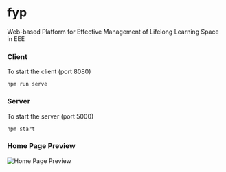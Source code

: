 # fyp
Web-based Platform for Effective Management of Lifelong Learning Space in EEE

### Client
To start the client (port 8080)
```
npm run serve
```

### Server
To start the server (port 5000)
```
npm start
```

### Home Page Preview
![Home Page Preview](/client/public/uploads/preview.png)